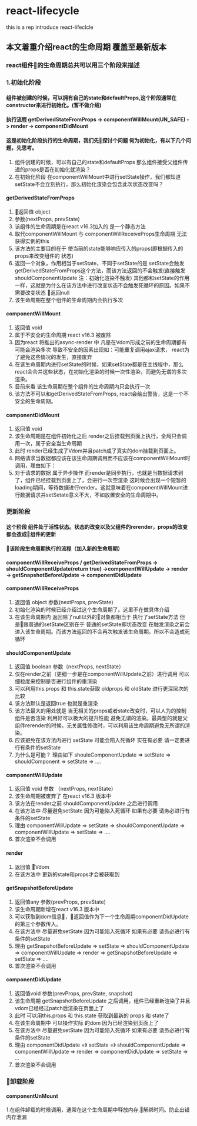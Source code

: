 # react-lifecycle
this is a rep introduce react-lifeclcle

## 本文着重介绍react的生命周期 覆盖至最新版本

### react组件的生命周期总共可以用三个阶段来描述

### 1.初始化阶段

#### 组件被创建的时候，可以拥有自己的state和defaultProps,这个阶段通常在constructor来进行初始化。(暂不做介绍)

#### 执行流程 getDerivedStateFromProps -> componentWillMount(UN_SAFE) -> render -> componentDidMount

#### 这是初始化阶段执行的生命周期，我们先探讨个问题 何为初始化，有以下几个问题，先思考。

  1. 组件创建的时候，可以有自己的state和defaultProps 那么组件接受父组件传递的props是否在初始化就渲染？
  2. 在初始化阶段 在componentWillMount中进行setState操作，我们都知道setState不会立刻执行，那么初始化渲染会包含此次状态改变吗？


#### getDerivedStateFromProps

  1. 返回值 object 
  2. 参数(nextProps, prevState)
  3. 该组件的生命周期是在react v16.3加入的 是一个静态方法
  4. 取代componentWillMount 与 componentWillReceiveProps生命周期 无法获得实例的this
  5. 该方法的主要目的在于 使当前的state能够响应传入的props(即根据传入的props来改变组件的 状态)
  6. 返回一个对象，作用相当于setState，不同于setState的是 setState会触发getDerivedStateFromProps这个方法，而该方法返回的不会触发(直接触发 shouldComponentUpdate 注：初始化渲染不触发) 其他都和setState的作用一样，这就是为什么在该方法中进行改变状态不会触发死循环的原因。如果不需要改变状态 返回null
  7. 该生命周期在整个组件的生命周期内会执行多次


#### componentWillMount
  1. 返回值 void
  2. 属于不安全的生命周期 react v16.3 被废除
  3. 因为react 将推出的async-render 中 凡是在Vdom形成之前的生命周期都有可能会渲染多次 导致不安全的因素出现如：可能重复调用ajax请求， react为了避免这些情况的发生，直接废弃
  4. 在该生命周期内进行setState的时候，如果setState都是在主线程中，那么react会合并这些状态，在初始化渲染的时候一次性渲染，而避免无谓的多次渲染。
  5. 目前来看 该生命周期在整个组件的生命周期内只会执行一次
  6. 该方法不可以和getDerivedStateFromProps, react会给出警告，这是一个不安全的生命周期。


#### componentDidMount
  1. 返回值 void
  2. 该生命周期是在组件初始化之后 render之后挂载到页面上执行，全局只会调用一次，属于安全当生命周期
  3. 此时 render已经生成了Vdom并且patch成了真实的dom挂载到页面上。
  4. 网络请求当数据都应该在该生命周期调用而不应该在componentWillMount时调用，理由如下：
  5. 对于请求的数据 属于异步操作 而render是同步执行，也就是当数据请求到了，组件已经挂载到页面上了，会进行一次空渲染 这时候会出现一个短暂的loading期间，等待数据进行render。这就意味着在componentWillMount进行数据请求并setSetate意义不大，不如放置安全的生命周期中。


### 更新阶段

#### 这个阶段 组件处于活性状态。状态的改变以及父组件的rerender，props的改变都会造成组件的更新

#### 该阶段生命周期执行的流程（加入新的生命周期）

#### componentWillReceiveProps / getDerivedStateFromProps -> shouldComponentUpdate(return true) ->componentWillUpdate -> render -> getSnapshotBeforeUpdate -> componentDidUpdate

#### componentWillReceiveProps

  1. 返回值 object  参数(nextProps, prevState)
  2. 初始化渲染的时候已经介绍过这个生命周期了。这里不在做具体介绍
  3. 在该生命周期内 返回除了null以外的对象都相当于 执行了setState方法 但是跟普通的setState区别在于 普通的setState即状态改变 在触发渲染之前会进入该生命周期。而该方法返回的不会再次触发该生命周期。所以不会造成死循环

#### shouldComponentUpdate

  1. 返回值 boolean 参数（nextProps, nextState）
  2. 仅在render之前（更细一步是在componentWillUpdate之前）进行调用 可以细粒度来控制是否进行组件的重渲染
  3. 可以利用this.props 和 this.state获取 oldprops 和 oldState 进行更深层次的比较
  4. 该方法默认是返回true 也就是重渲染
  5. 该方法最大的用处就是 当无相关的props或者state改变时，可以人为的控制组件是否渲染 利用好可以极大的提升性能 避免无谓的渲染。最典型的就是父组件rerender的时候，无关属性修改时，可以利用该生命周期避免无所谓的渲染。
  6. 应该避免在该方法内进行 setState 可能会陷入死循环 实在有必要 请一定要进行有条件的setState
  7. 为什么是可能？ 理由如下 shouleComponentUpdate => setState => shouldComponent => setState => ....

#### componentWillUpdate

  1. 返回值 void 参数 （nextProps, nextState）
  2. 该生命周期被废弃了 在react v16.3 版本中 
  3. 该方法在render之前 shouldComponentUpdate 之后进行调用
  4. 在该方法中 尽量避免setState 因为可能陷入死循环 如果有必要 请务必进行有条件的setState
  5. 理由 componentWillUpdate => setState => shouldComponentUpdate => componentWillUpdate => setState => ....
  6. 首次渲染不会调用

#### render

  1. 返回值 Vdom 
  2. 在该方法中 更新的state和props才会被获取到

#### getSnapshotBeforeUpdate

  1. 返回值any 参数(prevProps, prevState)
  2. 该生命周期新增在react v16.3 版本中 
  3. 可以获取到dom信息，返回值作为下一个生命周期componentDidUpdate的第三个参数传入。
  4. 在该方法中 尽量避免setState 因为可能陷入死循环 如果有必要 请务必进行有条件的setState
  5. 理由 getSnapshotBeforeUpdate => setState => shouldComponentUpdate => componentWillUpdate => render => getSnapshotBeforeUpdate => setState => ....
  6. 首次渲染不会调用

#### componentDidUpdate

  1. 返回值void 参数(prevProps, prevState, snapshot)
  2. 该生命周期 getSnapshotBeforeUpdate 之后调用，组件已经重新渲染了并且vdom已经经过patch后渲染在页面上了
  3. 此时 可以用this.props 和 this.state 获取到最新的 props 和 state了
  4. 在该生命周期中 可以操作实际 的dom 因为已经渲染到页面上了
  5. 在该方法中 尽量避免setState 因为可能陷入死循环 如果有必要 请务必进行有条件的setState
  6. 理由 componentDidUpdate =》 setState =》 shouldComponentUpdate => componentWillUpdate => render => componentDidUpdate => setState => ...
  7. 首次渲染不会调用


### 卸载阶段

#### componentUnMount

  1.在组件卸载的时候调用，通常在这个生命周期中释放内存,解绑时间。防止出错 内存泄漏